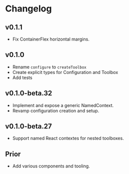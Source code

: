 # Changelog

## v0.1.1

- Fix ContainerFlex horizontal margins.

## v0.1.0

- Rename `configure` to `createToolbox`
- Create explicit types for Configuration and Toolbox
- Add tests

## v0.1.0-beta.32

- Implement and expose a generic NamedContext.
- Revamp configuration creation and setup.

## v0.1.0-beta.27

- Support named React contextes for nested toolboxes.

## Prior

- Add various components and tooling.
